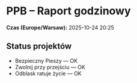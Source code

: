 # PPB – Raport godzinowy
**Czas (Europe/Warsaw):** 2025-10-24 20:25

## Status projektów
- Bezpieczny Pieszy — OK
- Zwolnij przy przejściu — OK
- Odblask ratuje życie — OK

